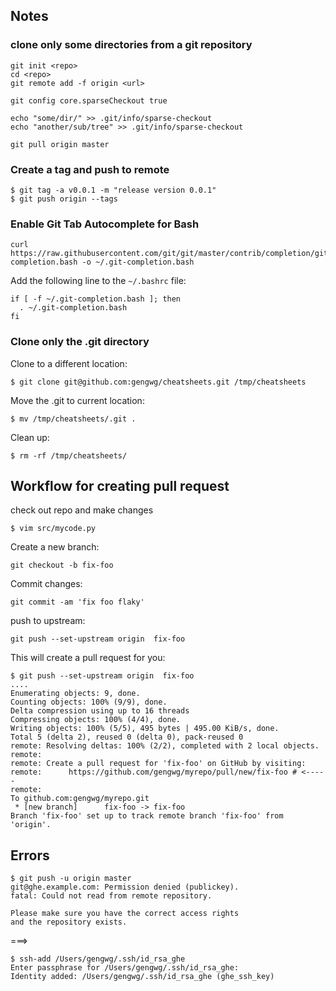 ## Notes

### clone only some directories from a git repository

```
git init <repo>
cd <repo>
git remote add -f origin <url>

git config core.sparseCheckout true

echo "some/dir/" >> .git/info/sparse-checkout
echo "another/sub/tree" >> .git/info/sparse-checkout

git pull origin master
```

### Create a tag and push to remote

```
$ git tag -a v0.0.1 -m "release version 0.0.1"
$ git push origin --tags
```
### Enable Git Tab Autocomplete for Bash

```
curl https://raw.githubusercontent.com/git/git/master/contrib/completion/git-completion.bash -o ~/.git-completion.bash
```

Add the following line to the `~/.bashrc` file:

```
if [ -f ~/.git-completion.bash ]; then
  . ~/.git-completion.bash
fi
```

### Clone only the .git directory

Clone to a different location:

```
$ git clone git@github.com:gengwg/cheatsheets.git /tmp/cheatsheets
```

Move the .git to current location:

```
$ mv /tmp/cheatsheets/.git .
```

Clean up:

```
$ rm -rf /tmp/cheatsheets/
```

## Workflow for creating pull request

check out repo and make changes

```
$ vim src/mycode.py
```

Create a new branch:

```
git checkout -b fix-foo
```

Commit changes:

```
git commit -am 'fix foo flaky'
```

push to upstream:

```
git push --set-upstream origin  fix-foo
```

This will create a pull request for you:

```
$ git push --set-upstream origin  fix-foo
....
Enumerating objects: 9, done.
Counting objects: 100% (9/9), done.
Delta compression using up to 16 threads
Compressing objects: 100% (4/4), done.
Writing objects: 100% (5/5), 495 bytes | 495.00 KiB/s, done.
Total 5 (delta 2), reused 0 (delta 0), pack-reused 0
remote: Resolving deltas: 100% (2/2), completed with 2 local objects.
remote:
remote: Create a pull request for 'fix-foo' on GitHub by visiting:
remote:      https://github.com/gengwg/myrepo/pull/new/fix-foo # <-----
remote:
To github.com:gengwg/myrepo.git
 * [new branch]      fix-foo -> fix-foo
Branch 'fix-foo' set up to track remote branch 'fix-foo' from 'origin'.
```

## Errors

```
$ git push -u origin master
git@ghe.example.com: Permission denied (publickey).
fatal: Could not read from remote repository.

Please make sure you have the correct access rights
and the repository exists.
```
===>

```
$ ssh-add /Users/gengwg/.ssh/id_rsa_ghe
Enter passphrase for /Users/gengwg/.ssh/id_rsa_ghe:
Identity added: /Users/gengwg/.ssh/id_rsa_ghe (ghe_ssh_key)
```

